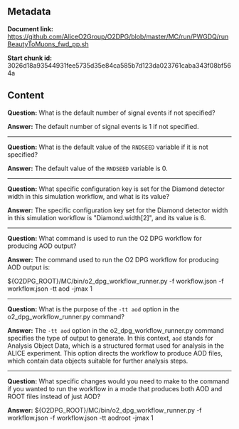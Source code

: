 ## Metadata

**Document link:** https://github.com/AliceO2Group/O2DPG/blob/master/MC/run/PWGDQ/runBeautyToMuons_fwd_pp.sh

**Start chunk id:** 3026d18a93544931fee5735d35e84ca585b7d123da023761caba343f08bf564a

## Content

**Question:** What is the default number of signal events if not specified?

**Answer:** The default number of signal events is 1 if not specified.

---

**Question:** What is the default value of the `RNDSEED` variable if it is not specified?

**Answer:** The default value of the `RNDSEED` variable is 0.

---

**Question:** What specific configuration key is set for the Diamond detector width in this simulation workflow, and what is its value?

**Answer:** The specific configuration key set for the Diamond detector width in this simulation workflow is "Diamond.width[2]", and its value is 6.

---

**Question:** What command is used to run the O2 DPG workflow for producing AOD output?

**Answer:** The command used to run the O2 DPG workflow for producing AOD output is:

${O2DPG_ROOT}/MC/bin/o2_dpg_workflow_runner.py -f workflow.json -f workflow.json -tt aod  -jmax 1

---

**Question:** What is the purpose of the `-tt aod` option in the o2_dpg_workflow_runner.py command?

**Answer:** The `-tt aod` option in the o2_dpg_workflow_runner.py command specifies the type of output to generate. In this context, `aod` stands for Analysis Object Data, which is a structured format used for analysis in the ALICE experiment. This option directs the workflow to produce AOD files, which contain data objects suitable for further analysis steps.

---

**Question:** What specific changes would you need to make to the command if you wanted to run the workflow in a mode that produces both AOD and ROOT files instead of just AOD?

**Answer:** ${O2DPG_ROOT}/MC/bin/o2_dpg_workflow_runner.py -f workflow.json -f workflow.json -tt aodroot  -jmax 1